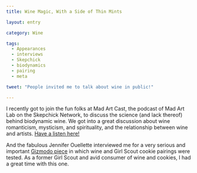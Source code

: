 ```yaml
---
title: Wine Magic, With a Side of Thin Mints

layout: entry

category: Wine

tags:
  - Appearances
  - interviews
  - Skepchick
  - biodynamics
  - pairing
  - meta

tweet: "People invited me to talk about wine in public!"

---
```

I recently got to join the fun folks at Mad Art Cast, the podcast of Mad Art Lab on the Skepchick Network, to discuss the science (and lack thereof) behind biodynamic wine. We got into a great discussion about wine romanticism, mysticism, and spirituality, and the relationship between wine and artists. [Have a listen here!](http://madartlab.com/the-literal-magic-of-biodynamic-wine-mad-art-cast/)

And the fabulous Jennifer Ouellette interviewed me for a very serious and important [Gizmodo piece](http://gizmodo.com/the-best-girl-scout-cookie-wine-pairings-tested-1756719276) in which wine and Girl Scout cookie pairings were tested. As a former Girl Scout and avid consumer of wine and cookies, I had a great time with this one. 